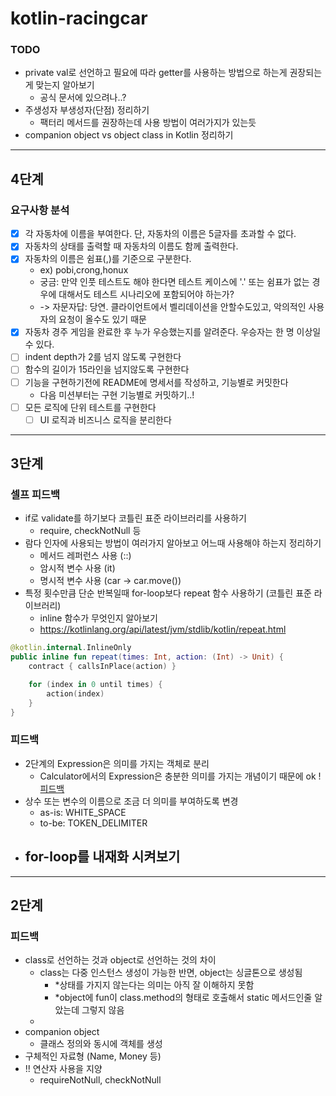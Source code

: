 # kotlin-racingcar

### TODO
- private val로 선언하고 필요에 따라 getter를 사용하는 방법으로 하는게 권장되는게 맞는지 알아보기
  - 공식 문서에 있으려나..?
- 주생성자 부생성자(단점) 정리하기
  - 팩터리 메서드를 권장하는데 사용 방법이 여러가지가 있는듯
- companion object vs object class in Kotlin 정리하기

---

## 4단계

### 요구사항 분석

- [x] 각 자동차에 이름을 부여한다. 단, 자동차의 이름은 5글자를 초과할 수 없다.
- [x] 자동차의 상태를 출력할 때 자동차의 이름도 함께 출력한다.
- [x] 자동차의 이름은 쉼표(,)를 기준으로 구분한다.
  - ex) pobi,crong,honux
  - 궁금: 만약 인풋 테스트도 해야 한다면 테스트 케이스에 '.' 또는 쉼표가 없는 경우에 대해서도 테스트 시나리오에 포함되어야 하는가?
  - -> 자문자답: 당연. 클라이언트에서 벨리데이션을 안할수도있고, 악의적인 사용자의 요청이 올수도 있기 때문
- [x] 자동차 경주 게임을 완료한 후 누가 우승했는지를 알려준다. 우승자는 한 명 이상일 수 있다.
- [ ] indent depth가 2를 넘지 않도록 구현한다
- [ ] 함수의 길이가 15라인을 넘지않도록 구현한다
- [ ] 기능을 구현하기전에 README에 명세서를 작성하고, 기능별로 커밋한다 
  - 다음 미션부터는 구현 기능별로 커밋하기..!
- [ ] 모든 로직에 단위 테스트를 구현한다
  - [ ] UI 로직과 비즈니스 로직을 분리한다

---

## 3단계

### 셀프 피드백

- if로 validate를 하기보다 코틀린 표준 라이브러리를 사용하기
  - require, checkNotNull 등
- 람다 인자에 사용되는 방법이 여러가지 알아보고 어느때 사용해야 하는지 정리하기
  - 메서드 레퍼런스 사용 (::)
  - 암시적 변수 사용 (it)
  - 명시적 변수 사용 (car -> car.move())
- 특정 횟수만큼 단순 반복일때 for-loop보다 repeat 함수 사용하기 (코틀린 표준 라이브러리)
  - inline 함수가 무엇인지 알아보기
  - https://kotlinlang.org/api/latest/jvm/stdlib/kotlin/repeat.html
```kotlin
@kotlin.internal.InlineOnly
public inline fun repeat(times: Int, action: (Int) -> Unit) {
    contract { callsInPlace(action) }

    for (index in 0 until times) {
        action(index)
    }
}
```


### 피드백

- 2단계의 Expression은 의미를 가지는 객체로 분리
  - Calculator에서의 Expression은 충분한 의미를 가지는 개념이기 때문에 ok ! [피드백](https://github.com/next-step/kotlin-racingcar/pull/1653#discussion_r1844950653)
- 상수 또는 변수의 이름으로 조금 더 의미를 부여하도록 변경
  - as-is: WHITE_SPACE
  - to-be: TOKEN_DELIMITER
- for-loop를 내재화 시켜보기
  - 

---

## 2단계

### 피드백

- class로 선언하는 것과 object로 선언하는 것의 차이
  - class는 다중 인스턴스 생성이 가능한 반면, object는 싱글톤으로 생성됨
    - *상태를 가지지 않는다는 의미는 아직 잘 이해하지 못함
    - *object에 fun이 class.method의 형태로 호출해서 static 메서드인줄 알았는데 그렇지 않음
  - 
- companion object
  - 클래스 정의와 동시에 객체를 생성
- 구체적인 자료형 (Name, Money 등)
- !! 연산자 사용을 지양
  - requireNotNull, checkNotNull